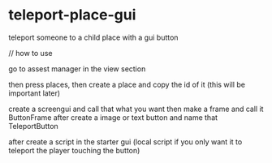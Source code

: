 # teleport-place-gui
teleport someone to a child place with a gui button


// how to use

go to assest manager in the view section

then press places, then create a place and copy the id of it (this will be important later)

create a screengui and call that what you want then make a frame and call it ButtonFrame after create a image or text button and name that TeleportButton

after create a script in the starter gui (local script if you only want it to teleport the player touching the button)
